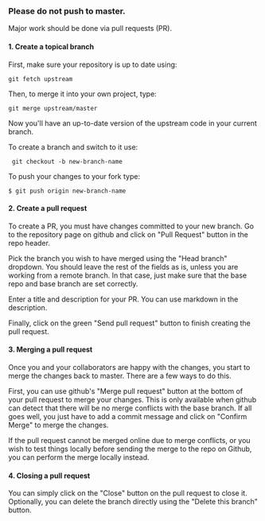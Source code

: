 ### Please do not push to master.  

Major work should be done via pull requests (PR).  

#### 1. Create a topical branch

First, make sure your repository is up to date using:
```shell
git fetch upstream
```

Then, to merge it into your own project, type:
```shell
git merge upstream/master
```
Now you\'ll have an up-to-date version of the upstream code in your current branch.

To create a branch and switch to it use:
```shell
 git checkout -b new-branch-name
```

To push your changes to your fork type:
```shell
$ git push origin new-branch-name
```

#### 2. Create a pull request

To create a PR, you must have changes committed to your new branch.
Go to the repository page on github and click on "Pull Request" button in the repo header.

Pick the branch you wish to have merged using the "Head branch" dropdown. You should leave the rest of the fields as is, unless you are working from a remote branch. In that case, just make sure that the base repo and base branch are set correctly.

Enter a title and description for your PR.  You can use markdown in the description.

Finally, click on the green "Send pull request" button to finish creating the pull request.

#### 3. Merging a pull request

Once you and your collaborators are happy with the changes, you start to merge the changes back to master.  There are a few ways to do this.

First, you can use github's "Merge pull request" button at the bottom of your pull request to merge your changes. This is only available when github can detect that there will be no merge conflicts with the base branch. If all goes well, you just have to add a commit message and click on "Confirm Merge" to merge the changes.

If the pull request cannot be merged online due to merge conflicts, or you wish to test things locally before sending the merge to the repo on Github, you can perform the merge locally instead.

#### 4. Closing a pull request

You can simply click on the "Close" button on the pull request to close it. Optionally, you can delete the branch directly using the "Delete this branch" button.
